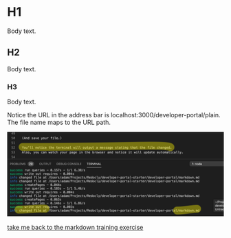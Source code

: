 # H1

Body text.

## H2

Body text.

### H3

Body text.

Notice the URL in the address bar is localhost:3000/developer-portal/plain.
The file name maps to the URL path.


![markdown file changed](./images/markdown-file-changed.png)

[take me back to the markdown training exercise](markdown.md)